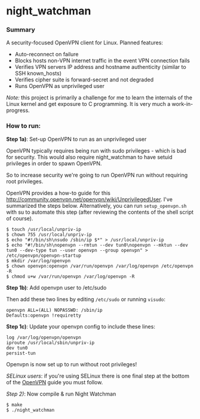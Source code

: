 night_watchman
==============

### Summary

A security-focused OpenVPN client for Linux. Planned features:

- Auto-reconnect on failure
- Blocks hosts non-VPN internet traffic in the event VPN connection fails
- Verifies VPN servers IP address and hostname authenticity (similar to SSH known_hosts)
- Verifies cipher suite is forward-secret and not degraded
- Runs OpenVPN as unprivileged user

*Note:* this project is primarily a challenge for me to learn the internals of the Linux kernel and get exposure to C programming. It is very much a work-in-progress.


### How to run:

**Step 1a)**: Set-up OpenVPN to run as an unprivileged user

OpenVPN typically requires being run with sudo privileges - which is bad for security. This would also require night_watchman to have setuid privileges in order to spawn OpenVPN. 

So to increase security we're going to run OpenVPN run without requiring root privileges. 

OpenVPN provides a how-to guide for this http://community.openvpn.net/openvpn/wiki/UnprivilegedUser. I've summarized the steps below. Alternatively, you can run `setup_openvpn.sh` with su to automate this step (after reviewing the contents of the shell script of course).

    $ touch /usr/local/unpriv-ip
    $ chown 755 /usr/local/unpriv-ip
    $ echo "#!/bin/sh\nsudo /sbin/ip $*" > /usr/local/unpriv-ip
    $ echo "#!/bin/sh\nopenvpn --rmtun --dev tun0\nopenvpn --mktun --dev tun0 --dev-type tun --user openvpn --group openvpn" > /etc/openvpn/openvpn-startup 
    $ mkdir /var/log/openvpn
    $ chown openvpn:openvpn /var/run/openvpn /var/log/openvpn /etc/openvpn -R
    $ chmod u+w /var/run/openvpn /var/log/openvpn -R

**Step 1b)**: Add openvpn user to /etc/sudo

Then add these two lines by editing `/etc/sudo` or running `visudo`:

    openvpn ALL=(ALL) NOPASSWD: /sbin/ip
    Defaults:openvpn !requiretty

**Step 1c)**: Update your openvpn config to include these lines:

    log /var/log/openvpn/openvpn
    iproute /usr/local/sbin/unpriv-ip
    dev tun0
    persist-tun

Openvpn is now set up to run without root privileges!

*SELinux users*: if you're using SELinux there is one final step at the bottom of the [OpenVPN](https://community.openvpn.net/openvpn/wiki/UnprivilegedUser) guide you must follow.

*Step 2)*: Now compile & run Night Watchman

    $ make
    $ ./night_watchman
